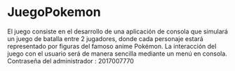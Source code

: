 # JuegoPokemon
El juego consiste en el desarrollo de una aplicación de consola que simulará un juego de batalla entre 2 jugadores, donde cada personaje estará representado por figuras del famoso anime Pokémon. La interacción del juego con el usuario será de manera sencilla mediante un menú en consola. 
Contraseña del administrador : 2017007770
